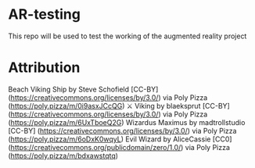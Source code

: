 # AR-testing
This repo will be used to test the working of the augmented reality project

# Attribution
Beach Viking Ship by Steve Schofield [CC-BY] (https://creativecommons.org/licenses/by/3.0/) via Poly Pizza (https://poly.pizza/m/0i9asxJCcQG)
⚔️ Viking by blaeksprut [CC-BY] (https://creativecommons.org/licenses/by/3.0/) via Poly Pizza (https://poly.pizza/m/6UxTboeQ2G)
Wizardus Maximus by madtrollstudio [CC-BY] (https://creativecommons.org/licenses/by/3.0/) via Poly Pizza (https://poly.pizza/m/6oDxK0wqyL)
Evil Wizard by AliceCassie [CC0] (https://creativecommons.org/publicdomain/zero/1.0/) via Poly Pizza (https://poly.pizza/m/bdxawstqtq)
